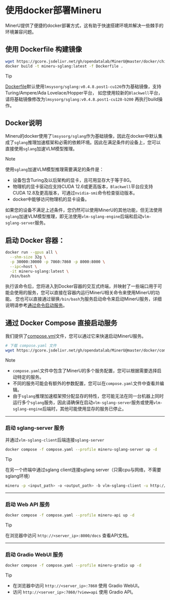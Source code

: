 # 使用docker部署Mineru

MinerU提供了便捷的docker部署方式，这有助于快速搭建环境并解决一些棘手的环境兼容问题。

## 使用 Dockerfile 构建镜像

```bash
wget https://gcore.jsdelivr.net/gh/opendatalab/MinerU@master/docker/china/Dockerfile
docker build -t mineru-sglang:latest -f Dockerfile .
```

> [!TIP]
> [Dockerfile](https://github.com/opendatalab/MinerU/blob/master/docker/china/Dockerfile)默认使用`lmsysorg/sglang:v0.4.8.post1-cu126`作为基础镜像，支持Turing/Ampere/Ada Lovelace/Hopper平台，
> 如您使用较新的`Blackwell`平台，请将基础镜像修改为`lmsysorg/sglang:v0.4.8.post1-cu128-b200` 再执行build操作。

## Docker说明

Mineru的docker使用了`lmsysorg/sglang`作为基础镜像，因此在docker中默认集成了`sglang`推理加速框架和必需的依赖环境。因此在满足条件的设备上，您可以直接使用`sglang`加速VLM模型推理。
> [!NOTE]
> 使用`sglang`加速VLM模型推理需要满足的条件是：
> 
> - 设备包含Turing及以后架构的显卡，且可用显存大于等于8G。
> - 物理机的显卡驱动应支持CUDA 12.6或更高版本，`Blackwell`平台应支持CUDA 12.8及更高版本，可通过`nvidia-smi`命令检查驱动版本。
> - docker中能够访问物理机的显卡设备。
>
> 如果您的设备不满足上述条件，您仍然可以使用MinerU的其他功能，但无法使用`sglang`加速VLM模型推理，即无法使用`vlm-sglang-engine`后端和启动`vlm-sglang-server`服务。

## 启动 Docker 容器：

```bash
docker run --gpus all \
  --shm-size 32g \
  -p 30000:30000 -p 7860:7860 -p 8000:8000 \
  --ipc=host \
  -it mineru-sglang:latest \
  /bin/bash
```

执行该命令后，您将进入到Docker容器的交互式终端，并映射了一些端口用于可能会使用的服务，您可以直接在容器内运行MinerU相关命令来使用MinerU的功能。
您也可以直接通过替换`/bin/bash`为服务启动命令来启动MinerU服务，详细说明请参考[通过命令启动服务](https://opendatalab.github.io/MinerU/zh/usage/quick_usage/#apiwebuisglang-clientserver)。

## 通过 Docker Compose 直接启动服务

我们提供了[compose.yml](https://github.com/opendatalab/MinerU/blob/master/docker/compose.yaml)文件，您可以通过它来快速启动MinerU服务。

```bash
# 下载 compose.yaml 文件
wget https://gcore.jsdelivr.net/gh/opendatalab/MinerU@master/docker/compose.yaml
```
>[!NOTE]
>  
>- `compose.yaml`文件中包含了MinerU的多个服务配置，您可以根据需要选择启动特定的服务。
>- 不同的服务可能会有额外的参数配置，您可以在`compose.yaml`文件中查看并编辑。
>- 由于`sglang`推理加速框架预分配显存的特性，您可能无法在同一台机器上同时运行多个`sglang`服务，因此请确保在启动`vlm-sglang-server`服务或使用`vlm-sglang-engine`后端时，其他可能使用显存的服务已停止。

---

### 启动 sglang-server 服务
并通过`vlm-sglang-client`后端连接`sglang-server`
  ```bash
  docker compose -f compose.yaml --profile mineru-sglang-server up -d
  ```
  >[!TIP]
  >在另一个终端中通过sglang client连接sglang server（只需cpu与网络，不需要sglang环境）
  > ```bash
  > mineru -p <input_path> -o <output_path> -b vlm-sglang-client -u http://<server_ip>:30000
  > ```

---

### 启动 Web API 服务
  ```bash
  docker compose -f compose.yaml --profile mineru-api up -d
  ```
  >[!TIP]
  >在浏览器中访问 `http://<server_ip>:8000/docs` 查看API文档。

---

### 启动 Gradio WebUI 服务
  ```bash
  docker compose -f compose.yaml --profile mineru-gradio up -d
  ```
  >[!TIP]
  > 
  >- 在浏览器中访问 `http://<server_ip>:7860` 使用 Gradio WebUI。
  >- 访问 `http://<server_ip>:7860/?view=api` 使用 Gradio API。